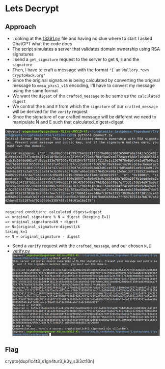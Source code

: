 # Lets Decrypt

## Approach
- Looking at the [13391.py](13391_5bb4e548ed254cef357799685c887460.py) file and having no clue where to start I asked ChatGPT what the code does
- The script simulates a server that validates domain ownership using RSA signatures
- I send a `get_signature` request to the server to get `N`, `E` and the `signature`
- Then, I have to craft a message with the format `"I am Mallory.*own CryptoHack.org"` 
- Since the original signature is being calculated by converting the original message to `emsa_pkcs1_v15` encoding, I'll have to convert my message using the same format
- We want the `digest` of the `crafted_message` to be same as the `calculated digest`
- We control the `N` and `E` from which the `signature` of our `crafted_message` will be derived for the `verify` request
- Since the signature of our crafted message will be different we need to manipulate N and E such that calculated_digest=digest 

![alt text](image.png)
```
required condition: calculated_digest=digest 
=> original_signature % N = digest (keeping E=1)
=> original_signature=kN + digest 
=> N=(original_signature-digest)/k
taking k=1
=> N = original_signature - digest 
```
- Send a `verify` request with the `crafted_message`, and our chosen `N,E`
- [verify.py](verify.py)
![alt text](image-1.png)

## Flag
crypto{dupl1c4t3_s1gn4tur3_k3y_s3l3ct10n}




